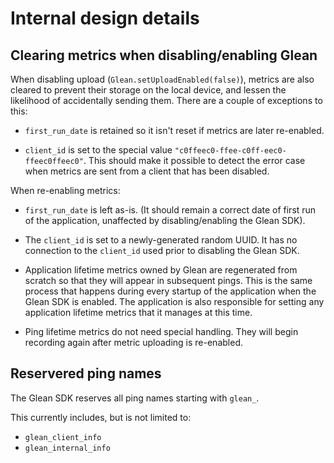 # Internal design details

## Clearing metrics when disabling/enabling Glean

When disabling upload (`Glean.setUploadEnabled(false)`), metrics are also cleared to prevent their storage on the local device, and lessen the likelihood
of accidentally sending them.
There are a couple of exceptions to this:

- `first_run_date` is retained so it isn't reset if metrics are later re-enabled.

- `client_id` is set to the special value `"c0ffeec0-ffee-c0ff-eec0-ffeec0ffeec0"`. This should make it possible to detect the error case when metrics are sent from a client that has been disabled.

When re-enabling metrics:

- `first_run_date` is left as-is. (It should remain a correct date of first run of the application, unaffected by disabling/enabling the Glean SDK).

- The `client_id` is set to a newly-generated random UUID. It has no connection to the `client_id` used prior to disabling the Glean SDK.

- Application lifetime metrics owned by Glean are regenerated from scratch so that they will appear in subsequent pings. This is the same process that happens during every startup of the application when the Glean SDK is enabled. The application is also responsible for setting any application lifetime metrics that it manages at this time.

- Ping lifetime metrics do not need special handling.  They will begin recording again after metric uploading is re-enabled.

## Reservered ping names

The Glean SDK reserves all ping names starting with `glean_`.

This currently includes, but is not limited to:

* `glean_client_info`
* `glean_internal_info`
